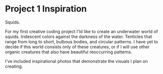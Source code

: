 # Project 1 Inspiration

Squids. 


For my first creative coding project I'ld like to create an underwater world of squids.  Iridescent colors against the darkness of the water.  Tenticles that range from long to short, bulbous bodies, and circular patterns.  I have yet to decide if this world consists only of these creatures, or if I will use other organic creatures that also have beautiful reoccurring patterns.

I've included inspirational photos that demonstrate the visuals I plan on creating.

